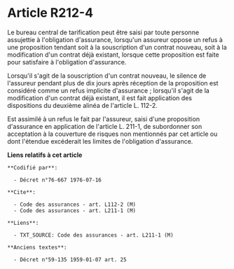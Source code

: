 # Article R212-4

Le bureau central de tarification peut être saisi par toute personne assujettie à l'obligation d'assurance, lorsqu'un
assureur oppose un refus à une proposition tendant soit à la souscription d'un contrat nouveau, soit à la modification d'un
contrat déjà existant, lorsque cette proposition est faite pour satisfaire à l'obligation d'assurance.

Lorsqu'il s'agit de la souscription d'un contrat nouveau, le silence de l'assureur pendant plus de dix jours après réception
de la proposition est considéré comme un refus implicite d'assurance ; lorsqu'il s'agit de la modification d'un contrat déjà
existant, il est fait application des dispositions du deuxième alinéa de l'article L. 112-2.

Est assimilé à un refus le fait par l'assureur, saisi d'une proposition d'assurance en application de l'article L. 211-1, de
subordonner son acceptation à la couverture de risques non mentionnés par cet article ou dont l'étendue excéderait les
limites de l'obligation d'assurance.

**Liens relatifs à cet article**

	**Codifié par**:

	  - Décret n°76-667 1976-07-16

	**Cite**:

	  - Code des assurances - art. L112-2 (M)
	  - Code des assurances - art. L211-1 (M)

	**Liens**:

	  - TXT_SOURCE: Code des assurances - art. L211-1 (M)

	**Anciens textes**:

	  - Décret n°59-135 1959-01-07 art. 25
